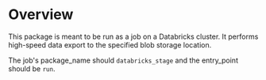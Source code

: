 # Overview

This package is meant to be run as a job on a Databricks cluster.  It performs high-speed data export to the specified blob storage location.

The job's package_name should `databricks_stage` and the entry_point should be `run`.

